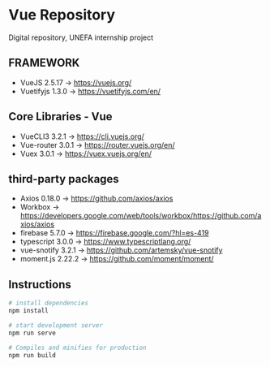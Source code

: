 Vue Repository
==============

Digital repository, UNEFA internship project

## FRAMEWORK

* VueJS 2.5.17 -> https://vuejs.org/
* Vuetifyjs 1.3.0 -> https://vuetifyjs.com/en/

## Core Libraries - Vue

* VueCLI3 3.2.1 -> https://cli.vuejs.org/
* Vue-router 3.0.1 -> https://router.vuejs.org/en/
* Vuex 3.0.1 -> https://vuex.vuejs.org/en/

## third-party packages

* Axios 0.18.0 -> https://github.com/axios/axios
* Workbox -> https://developers.google.com/web/tools/workbox/https://github.com/axios/axios
* firebase 5.7.0 -> https://firebase.google.com/?hl=es-419
* typescript 3.0.0 -> https://www.typescriptlang.org/
* vue-snotify 3.2.1 -> https://github.com/artemsky/vue-snotify
* moment.js 2.22.2 -> https://github.com/moment/moment/

## Instructions

``` bash
# install dependencies
npm install

# start development server
npm run serve

# Compiles and minifies for production
npm run build
```
